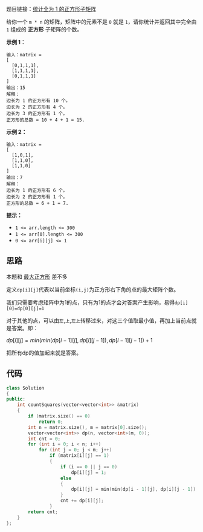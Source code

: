 题目链接：[统计全为 1 的正方形子矩阵](https://leetcode-cn.com/problems/count-square-submatrices-with-all-ones/)

给你一个 `m * n` 的矩阵，矩阵中的元素不是 `0` 就是 `1`，请你统计并返回其中完全由 `1` 组成的 **正方形** 子矩阵的个数。

**示例 1：**

```
输入：matrix =
[
  [0,1,1,1],
  [1,1,1,1],
  [0,1,1,1]
]
输出：15
解释： 
边长为 1 的正方形有 10 个。
边长为 2 的正方形有 4 个。
边长为 3 的正方形有 1 个。
正方形的总数 = 10 + 4 + 1 = 15.
```

**示例 2：**

```
输入：matrix = 
[
  [1,0,1],
  [1,1,0],
  [1,1,0]
]
输出：7
解释：
边长为 1 的正方形有 6 个。 
边长为 2 的正方形有 1 个。
正方形的总数 = 6 + 1 = 7.
```

**提示：**

- `1 <= arr.length <= 300`
- `1 <= arr[0].length <= 300`
- `0 <= arr[i][j] <= 1`

## 思路

本题和 [最大正方形](https://github.com/riba2534/MyLearnNotes/blob/master/数据结构和算法/LeetCode/最大正方形.md) 差不多

定义`dp[i][j]`代表以当前坐标`(i,j)`为正方形右下角的点的最大矩阵个数。

我们只需要考虑矩阵中为1的点，只有为1的点才会对答案产生影响，易得`dp[i][0]=dp[0][j]=1`

对于其他的点，可以由`左`,`上`,`左上`转移过来，对这三个值取最小值，再加上当前点就是答案。即：

$dp[i][j] = min(min(dp[i - 1][j], dp[i][j - 1]), dp[i - 1][j - 1]) + 1$

把所有dp的值加起来就是答案。

## 代码

```cpp
class Solution
{
public:
    int countSquares(vector<vector<int>> &matrix)
    {
        if (matrix.size() == 0)
            return 0;
        int n = matrix.size(), m = matrix[0].size();
        vector<vector<int>> dp(n, vector<int>(m, 0));
        int cnt = 0;
        for (int i = 0; i < n; i++)
            for (int j = 0; j < m; j++)
                if (matrix[i][j] == 1)
                {
                    if (i == 0 || j == 0)
                        dp[i][j] = 1;
                    else
                    {
                        dp[i][j] = min(min(dp[i - 1][j], dp[i][j - 1]), dp[i - 1][j - 1]) + 1;
                    }
                    cnt += dp[i][j];
                }
        return cnt;
    }
};
```


